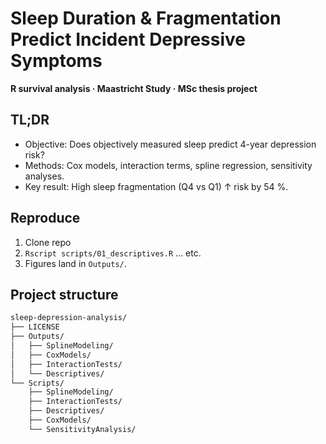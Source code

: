 # Sleep Duration & Fragmentation Predict Incident Depressive Symptoms
**R survival analysis · Maastricht Study · MSc thesis project**

## TL;DR
- Objective: Does objectively measured sleep predict 4-year depression risk?
- Methods: Cox models, interaction terms, spline regression, sensitivity analyses.
- Key result: High sleep fragmentation (Q4 vs Q1) ↑ risk by 54 %.

## Reproduce
1. Clone repo
2. `Rscript scripts/01_descriptives.R` … etc.
3. Figures land in `Outputs/`.

## Project structure
```txt
sleep-depression-analysis/
├── LICENSE
├── Outputs/
│   ├── SplineModeling/
│   ├── CoxModels/
│   ├── InteractionTests/
│   └── Descriptives/
└── Scripts/
    ├── SplineModeling/
    ├── InteractionTests/
    ├── Descriptives/
    ├── CoxModels/
    └── SensitivityAnalysis/

